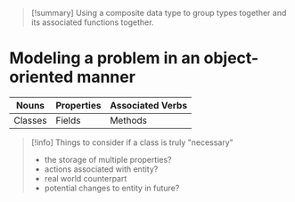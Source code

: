 > [!summary] Using a composite data type to group types together and its associated functions together.

# Modeling a problem in an object-oriented manner

| Nouns   | Properties | Associated Verbs |
| ------- | ---------- | ---------------- |
| Classes | Fields     | Methods          |
> [!info] Things to consider if a class is truly "necessary"
> - the storage of multiple properties?
> - actions associated with entity?
> - real world counterpart
> - potential changes to entity in future?

